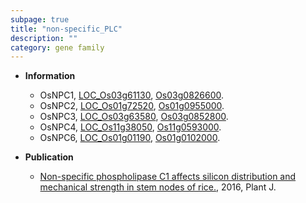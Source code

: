 ```yaml
---
subpage: true
title: "non-specific_PLC"
description: ""
category: gene family
---
```


* **Information**  
    + OsNPC1, [LOC_Os03g61130](http://rice.plantbiology.msu.edu/cgi-bin/ORF_infopage.cgi?orf=LOC_Os03g61130), [Os03g0826600](http://rapdb.dna.affrc.go.jp/viewer/gbrowse_details/irgsp1?name=Os03g0826600).
    + OsNPC2, [LOC_Os01g72520](http://rice.plantbiology.msu.edu/cgi-bin/ORF_infopage.cgi?orf=LOC_Os01g72520), [Os01g0955000](http://rapdb.dna.affrc.go.jp/viewer/gbrowse_details/irgsp1?name=Os01g0955000).
    + OsNPC3, [LOC_Os03g63580](http://rice.plantbiology.msu.edu/cgi-bin/ORF_infopage.cgi?orf=LOC_Os03g63580), [Os03g0852800](http://rapdb.dna.affrc.go.jp/viewer/gbrowse_details/irgsp1?name=Os03g0852800).
    + OsNPC4, [LOC_Os11g38050](http://rice.plantbiology.msu.edu/cgi-bin/ORF_infopage.cgi?orf=LOC_Os11g38050), [Os11g0593000](http://rapdb.dna.affrc.go.jp/viewer/gbrowse_details/irgsp1?name=Os11g0593000).
    + OsNPC6, [LOC_Os01g01190](http://rice.plantbiology.msu.edu/cgi-bin/ORF_infopage.cgi?orf=LOC_Os01g01190), [Os01g0102000](http://rapdb.dna.affrc.go.jp/viewer/gbrowse_details/irgsp1?name=Os01g0102000).

* **Publication**  
    + [Non-specific phospholipase C1 affects silicon distribution and mechanical strength in stem nodes of rice.](http://www.ncbi.nlm.nih.gov/pubmed?term=Non-specific+phospholipase+C1+affects+silicon+distribution+and+mechanical+strength+in+stem+nodes+of+rice.%5BTitle%5D), 2016, Plant J.


